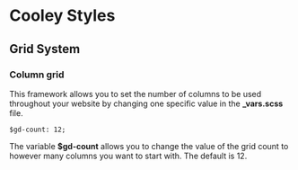 Cooley Styles
=========

## Grid System


### Column grid
This framework allows you to set the number of columns to be used throughout your website by changing one specific value in the **_vars.scss** file.

    $gd-count: 12;

The variable **$gd-count** allows you to change the value of the grid count to however many columns you want to start with. The default is 12.


